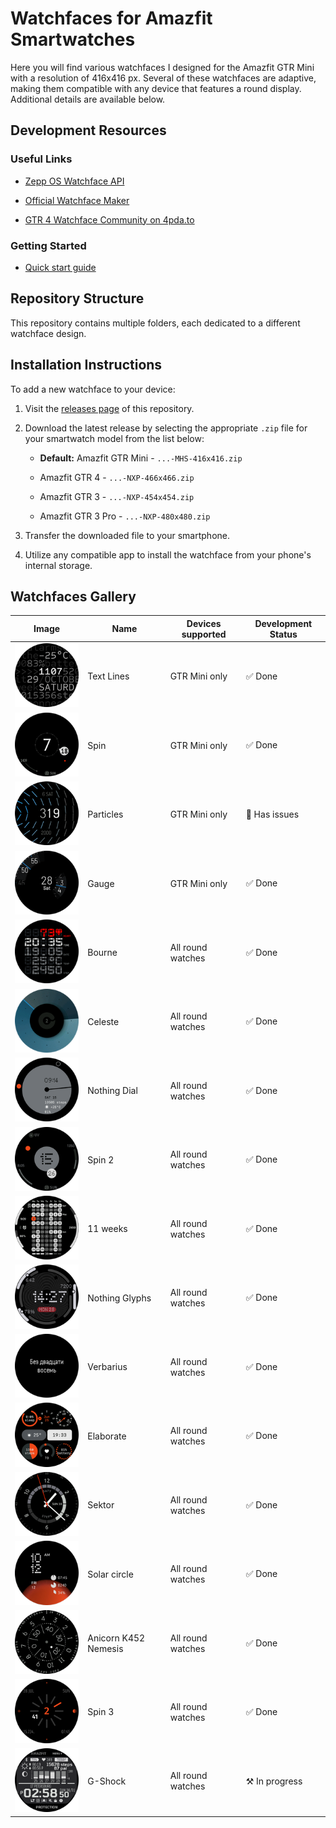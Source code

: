 # Watchfaces for Amazfit Smartwatches

Here you will find various watchfaces I designed for the Amazfit GTR Mini with a resolution of 416x416 px. Several of these watchfaces are adaptive, making them compatible with any device that features a round display. Additional details are available below.

## Development Resources

### Useful Links

- [Zepp OS Watchface API](https://docs.zepp.com/docs/watchface/api/hmUI/createWidget/)

- [Official Watchface Maker](https://watchface.zepp.com/create)

- [GTR 4 Watchface Community on 4pda.to](https://4pda.to/forum/index.php?showtopic=1055207)

### Getting Started

- [Quick start guide](https://docs.zepp.com/docs/guides/quick-start/)

## Repository Structure

This repository contains multiple folders, each dedicated to a different watchface design.


## Installation Instructions

To add a new watchface to your device:

1. Visit the [releases page](https://github.com/novvember/amazfit-watchfaces/releases) of this repository.

2. Download the latest release by selecting the appropriate `.zip` file for your smartwatch model from the list below:

   - **Default:** Amazfit GTR Mini - `...-MHS-416x416.zip`

   - Amazfit GTR 4 - `...-NXP-466x466.zip`

   - Amazfit GTR 3 - `...-NXP-454x454.zip`

   - Amazfit GTR 3 Pro - `...-NXP-480x480.zip`

3. Transfer the downloaded file to your smartphone.

4. Utilize any compatible app to install the watchface from your phone's internal storage.

## Watchfaces Gallery

| Image 	                               | Name       	          | Devices supported | Development Status 	  |
|:-------------------------:            |------------           |------------------ |---------------------    |
| ![](./text-lines/demo.png)            | Text Lines 	          | GTR Mini only 	   | ✅ Done             	|
| ![](./spin/demo.png)       	          | Spin       	          | GTR Mini only 	   | ✅ Done             	|
| ![](./particles/demo.png)             | Particles  	          | GTR Mini only 	   | 🚫 Has issues          |
| ![](./gauge/demo.png)      	          | Gauge      	          | GTR Mini only 	   | ✅ Done             	|
| ![](./bourne/demo.png)                | Bourne     	          | All round watches | ✅ Done             	|
| ![](./celeste/demo.png)               | Celeste    	          | All round watches | ✅ Done             	|
| ![](./nothing-dial/demo.png)          | Nothing Dial          | All round watches | ✅ Done             	|
| ![](./spin-2/demo.png)                | Spin 2                | All round watches | ✅ Done             	|
| ![](./11-weeks/demo.png)              | 11 weeks              | All round watches | ✅ Done             	|
| ![](./nothing-glyphs/demo.png)        | Nothing Glyphs        | All round watches | ✅ Done             	|
| ![](./verbarius/demo.png)             | Verbarius             | All round watches | ✅ Done             	|
| ![](./nothing-elaborate/demo.png)     | Elaborate             | All round watches | ✅ Done             	|
| ![](./nothing-sector/demo.png)        | Sektor                | All round watches | ✅ Done             	|
| ![](./solar-circle/demo.png)          | Solar circle          | All round watches | ✅ Done             	|
| ![](./anicorn-k452-nemesis/demo.png)  | Anicorn K452 Nemesis  | All round watches | ✅ Done             	|
| ![](./spin-3/demo.png)                | Spin 3                | All round watches | ✅ Done             	|
| ![](./g-shock/demo.png)               | G-Shock               | All round watches | ⚒️ In progress        |
